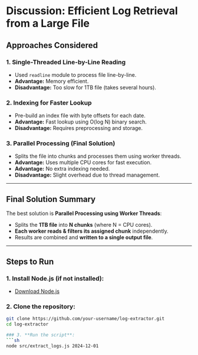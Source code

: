 # Discussion: Efficient Log Retrieval from a Large File

## **Approaches Considered**

### 1. **Single-Threaded Line-by-Line Reading**
- Used `readline` module to process file line-by-line.
-  **Advantage:** Memory efficient.
-  **Disadvantage:** Too slow for 1TB file (takes several hours).

### 2. **Indexing for Faster Lookup**
- Pre-build an index file with byte offsets for each date.
-  **Advantage:** Fast lookup using O(log N) binary search.
-  **Disadvantage:** Requires preprocessing and storage.

### 3. **Parallel Processing (Final Solution)**
- Splits the file into chunks and processes them using worker threads.
-  **Advantage:** Uses multiple CPU cores for fast execution.
-  **Advantage:** No extra indexing needed.
-  **Disadvantage:** Slight overhead due to thread management.

---

## **Final Solution Summary**
The best solution is **Parallel Processing using Worker Threads**:
- Splits the **1TB file** into **N chunks** (where N = CPU cores).
- **Each worker reads & filters its assigned chunk** independently.
- Results are combined and **written to a single output file**.

---

## **Steps to Run**
### 1. **Install Node.js** (if not installed):  
   -  [Download Node.js](https://nodejs.org/)
### 2. Clone the repository:
   ```sh
   git clone https://github.com/your-username/log-extractor.git
   cd log-extractor

### 3. **Run the script**:  
   ```sh
   node src/extract_logs.js 2024-12-01
